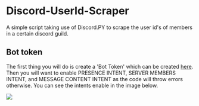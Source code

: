 # Discord-UserId-Scraper
A simple script taking use of Discord.PY to scrape the user id's of members in a certain discord guild.

## Bot token
The first thing you will do is create a 'Bot Token' which can be created [here](https://discord.com/developers/applications). Then you will want to enable PRESENCE INTENT, SERVER MEMBERS INTENT, and MESSAGE CONTENT INTENT as the code will throw errors otherwise. You can see the intents enable in the image below.

![](https://media.discordapp.net/attachments/1011737115782025396/1011737154885525574/Screenshot_2022-08-23_at_22.40.40.png?width=1029&height=585)
